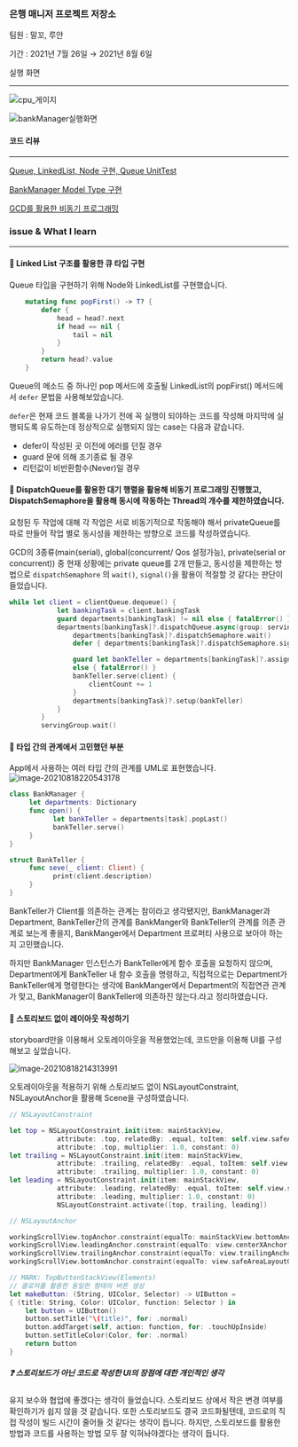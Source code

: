 ### 은행 매니저 프로젝트 저장소




  팀원 : 말꼬, 루얀

  기간 : 2021년 7월 26일 → 2021년 8월 6일



  실행 화면

  ---

  ![cpu_게이지](https://user-images.githubusercontent.com/57824307/129929638-e5de9809-4c00-4f51-b416-173186a4e396.gif)

  ![bankManager실행화면](https://user-images.githubusercontent.com/57824307/129929649-eedee85e-90be-4e4c-9f57-01c00cae8dd6.gif)



#### 코드 리뷰 
--- 
[Queue, LinkedList, Node 구현, Queue UnitTest](https://github.com/yagom-academy/ios-bank-manager/pull/69)

[BankManager Model Type 구현](https://github.com/yagom-academy/ios-bank-manager/pull/77)

[GCD를 활용한 비동기 프로그래밍](https://github.com/yagom-academy/ios-bank-manager/pull/88)

  ### issue & What I learn

  ---

  #### 🚨 Linked List 구조를 활용한 큐 타입 구현


  Queue 타입을 구현하기 위해 Node와 LinkedList를 구현했습니다.

  ```swift
      mutating func popFirst() -> T? {
          defer {
              head = head?.next
              if head == nil {
                  tail = nil
              }
          }
          return head?.value
      }
  ```

  Queue의 메소드 중 하나인 pop 메서드에 호출될 LinkedList의 popFirst() 메서드에서 `defer` 문법을 사용해보았습니다.


  `defer`은 현재 코드 블록을 나가기 전에 꼭 실행이 되야하는 코드를 작성해 마지막에 실행되도록 유도하는데 정상적으로 실행되지 않는 case는 다음과 같습니다.

  - defer이 작성된 곳 이전에 에러를 던질 경우
  - guard 문에 의해 조기종료 될 경우
  - 리턴값이 비반환함수(Never)일 경우



  #### 🚨  **DispatchQueue를 활용한 대기 행렬을 활용해 비동기 프로그래밍 진행**했고, **DispatchSemaphore을 활용해 동시에 작동하는 Thread의 개수를 제한**하였습니다.

  요청된 두 작업에 대해 각 작업은 서로 비동기적으로 작동해야 해서 privateQueue를 따로 만들어 작업 별로 동시성을 제한하는 방향으로 코드를 작성하였습니다.


  GCD의 3종류(main(serial), global(concurrent/ Qos 설정가능), private(serial or concurrent)) 중 현재 상황에는 
   private queue를 2개 만들고, 동시성을 제한하는 방법으로  `dispatchSemaphore` 의 `wait()`, `signal()`을 활용이 적절할 것 같다는 판단이 들었습니다.

  ```swift
  while let client = clientQueue.dequeue() {
              let bankingTask = client.bankingTask
              guard departments[bankingTask] != nil else { fatalError() }
              departments[bankingTask]?.dispatchQueue.async(group: servingGroup) { [self] in
                  departments[bankingTask]?.dispatchSemaphore.wait()
                  defer { departments[bankingTask]?.dispatchSemaphore.signal() }

                  guard let bankTeller = departments[bankingTask]?.assignBankTeller() 
                  else { fatalError() }
                  bankTeller.serve(client) {
                      clientCount += 1
                  }
                  departments[bankingTask]?.setup(bankTeller)
              }
          }
          servingGroup.wait()
  ```




  #### 🚨 타입 간의 관계에서 고민했던 부분


  App에서 사용하는 여러 타입 간의 관계를 UML로 표현했습니다.
  ![image-20210818220543178](https://user-images.githubusercontent.com/57824307/129989837-d9ca7cb0-f69f-4059-a7a1-293a63430291.png)




  ```swift
  class BankManager {
       let departments: Dictionary
       func open() {
             let bankTeller = departments[task].popLast()
             bankTeller.serve()
       }
  }

  struct BankTeller {
       func seve(_ client: Client) {
             print(client.description)
       }
  }
  ```


  BankTeller가 Client를 의존하는 관계는 참이라고 생각됐지만, BankManager과 Department, BankTeller간의 관계를 BankManger와 BankTeller의 관계를 의존 관계로 보는게 좋을지, BankManger에서 Department 프로퍼티 사용으로 보아야 하는지 고민했습니다.


  하지만 BankManager 인스턴스가 BankTeller에게 함수 호출을 요청하지 않으며, Department에게 BankTeller 내 함수 호출을 명령하고, 직접적으로는 Department가 BankTeller에게 명령한다는 생각에 BankManger에서 Department의 직접연관 관계가 맞고, BankManager이 BankTeller에 의존하진 않는다.라고 정리하였습니다.






  #### 🚨 스토리보드 없이 레이아웃 작성하기

  storyboard만을 이용해서 오토레이아웃을 적용했었는데, 코드만을 이용해 UI를 구성해보고 싶었습니다.

  ![image-20210818214313991](https://user-images.githubusercontent.com/57824307/129929990-3eaf734d-e8d5-49c0-898e-ff3520726ffe.png)

  오토레이아웃을 적용하기 위해 스토리보드 없이 NSLayoutConstraint, NSLayoutAnchor을 활용해 Scene을 구성하였습니다.


  ```swift
  // NSLayoutConstraint

  let top = NSLayoutConstraint.init(item: mainStackView,
              attribute: .top, relatedBy: .equal, toItem: self.view.safeAreaLayoutGuide,
              attribute: .top, multiplier: 1.0, constant: 0)
  let trailing = NSLayoutConstraint.init(item: mainStackView,
              attribute: .trailing, relatedBy: .equal, toItem: self.view.safeAreaLayoutGuide,
              attribute: .trailing, multiplier: 1.0, constant: 0)
  let leading = NSLayoutConstraint.init(item: mainStackView,
              attribute: .leading, relatedBy: .equal, toItem: self.view.safeAreaLayoutGuide,
              attribute: .leading, multiplier: 1.0, constant: 0)
              NSLayoutConstraint.activate([top, trailing, leading])

  // NSLayoutAnchor

  workingScrollView.topAnchor.constraint(equalTo: mainStackView.bottomAnchor).isActive = true
  workingScrollView.leadingAnchor.constraint(equalTo: view.centerXAnchor).isActive = true
  workingScrollView.trailingAnchor.constraint(equalTo: view.trailingAnchor).isActive = true
  workingScrollView.bottomAnchor.constraint(equalTo: view.safeAreaLayoutGuide.bottomAnchor).isActive = true

  ```


  ```swift
  // MARK: TopButtonStackView(Elements)
  // 클로저를 활용한 동일한 형태의 버튼 생성
  let makeButton: (String, UIColor, Selector) -> UIButton = 
  { (title: String, Color: UIColor, function: Selector ) in
      let button = UIButton()
      button.setTitle("\(title)", for: .normal)
      button.addTarget(self, action: function, for: .touchUpInside)
      button.setTitleColor(Color, for: .normal)
      return button
  }

  ```

  ##### ❓ 스토리보드가 아닌 코드로 작성한 UI의 장점에 대한 개인적인 생각 

  유지 보수와 협업에 좋겠다는 생각이 들었습니다. 스토리보드 상에서 작은 변경 여부를 확인하기가 쉽지 않을 것 같습니다. 또한 스토리보드도 결국 코드화될텐데, 코드로의 직접 작성이 빌드 시간이 줄어들 것 같다는 생각이 듭니다. 하지만, 스토리보드를 활용한 방법과 코드를 사용하는 방법 모두 잘 익혀놔야겠다는 생각이 듭니다.

